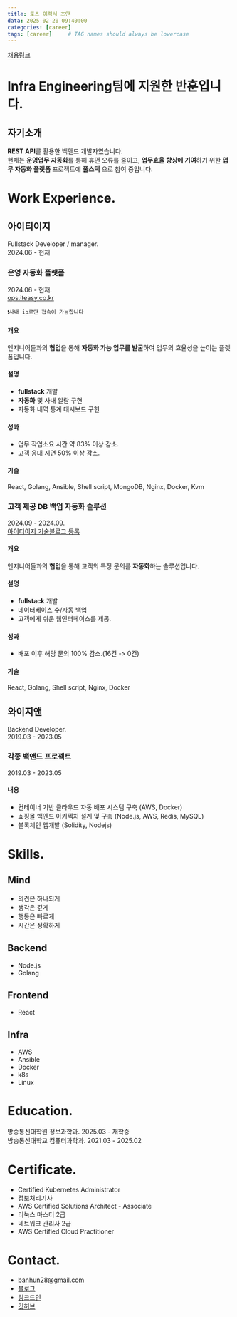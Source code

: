 ```yaml
---
title: 토스 이력서 초안
data: 2025-02-20 09:40:00
categories: [career]
tags: [career]     # TAG names should always be lowercase
---
```


[채용링크](https://toss.im/career/job-detail?job_id=6046801003&detailedPosition=InfraOps%20Engineer)
# Infra Engineering팀에 지원한 반훈입니다.
## 자기소개

**REST API**를 활용한 백앤드 개발자였습니다.  
현재는 **운영업무 자동화**를 통해 휴먼 오류를 줄이고, **업무효율 향상에 기여**하기 위한 **업무 자동화 플랫폼** 프로젝트에 **풀스택** 으로 참여 중입니다. 

# Work Experience.
## 아이티이지
Fullstack Developer / manager.  
2024.06 - 현재
### 운영 자동화 플랫폼
2024.06 - 현재.  
[ops.iteasy.co.kr](ops.iteasy.co.kr)
~~~
❗️사내 ip로만 접속이 가능합니다
~~~
#### 개요
엔지니어들과의 **협업**을 통해 **자동화 가능 업무를 발굴**하여 업무의 효율성을 높이는 플랫폼입니다. 

#### 설명
- **fullstack** 개발
- **자동화** 및 사내 알람 구현
- 자동화 내역 통계 대시보드 구현

#### 성과
- 업무 작업소요 시간 약 83% 이상 감소.
- 고객 응대 지연 50% 이상 감소.

#### 기술
React, Golang, Ansible, Shell script, MongoDB, Nginx, Docker, Kvm

### 고객 제공 DB 백업 자동화 솔루션
2024.09 - 2024.09.  
[아이티이지 기술블로그 등록](https://iteasytech.com/2024/11/12/고객-맞춤형-db-백업-및-복원-솔루션-개발-사례/)
#### 개요
엔지니어들과의 **협업**을 통해 고객의 특정 문의를 **자동화**하는 솔루션입니다.

#### 설명
- **fullstack** 개발
- 데이터베이스 수/자동 백업
- 고객에게 쉬운 웹인터페이스를 제공.

#### 성과
- 배포 이후 해당 문의 100% 감소.(16건 -> 0건)   

#### 기술
React, Golang, Shell script, Nginx, Docker

## 와이지앤
Backend Developer.  
2019.03 - 2023.05
### 각종 백앤드 프로젝트
2019.03 - 2023.05 

#### 내용
- 컨테이너 기반 클라우드 자동 배포 시스템 구축 (AWS, Docker)
- 쇼핑몰 백엔드 아키텍처 설계 및 구축 (Node.js, AWS, Redis, MySQL)
- 블록체인  앱개발 (Solidity, Nodejs)


# Skills.
## Mind
- 의견은 하나되게
- 생각은 깊게
- 행동은 빠르게
- 시간은 정확하게

## Backend
- Node.js
- Golang

## Frontend
- React

## Infra
- AWS
- Ansible
- Docker
- k8s
- Linux

# Education.
방송통신대학원 정보과학과. 2025.03 - 재학중   
방송통신대학교 컴퓨터과학과. 2021.03 - 2025.02 

# Certificate.

- Certified Kubernetes Administrator
- 정보처리기사
- AWS Certified Solutions Architect - Associate
- 리눅스 마스터 2급
- 네트워크 관리사 2급
- AWS Certified Cloud Practitioner


# Contact.
- <banhun28@gmail.com>
- [블로그](https://banhun28.github.io/about/)
- [링크드인](https://www.linkedin.com/in/hey-ban/)
- [깃허브](https://github.com/banhun28)






